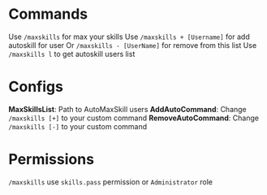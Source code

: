 # Commands

Use `/maxskills` for max your skills
Use `/maxskills + [Username]` for add autoskill for user
Or `/maxskills - [UserName]` for remove from this list
Use `/maxskills l` to get autoskill users list

# Configs

**MaxSkillsList**: Path to AutoMaxSkill users
**AddAutoCommand**: Change `/maxskills [+]` to your custom command
**RemoveAutoCommand**: Change `/maxskills [-]` to your custom command

# Permissions

`/maxskills` use `skills.pass` permission or `Administrator` role
